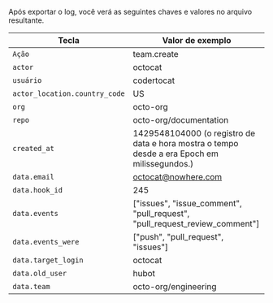 Após exportar o log, você verá as seguintes chaves e valores no arquivo resultante.

| Tecla                         | Valor de exemplo                                                                             |
| ----------------------------- | -------------------------------------------------------------------------------------------- |
| `Ação`                        | team.create                                                                                  |
| `actor`                       | octocat                                                                                      |
| `usuário`                     | codertocat                                                                                   |
| `actor_location.country_code` | US                                                                                           |
| `org`                         | octo-org                                                                                     |
| `repo`                        | octo-org/documentation                                                                       |
| `created_at`                  | 1429548104000 (o registro de data e hora mostra o tempo desde a era Epoch em milissegundos.) |
| `data.email`                  | octocat@nowhere.com                                                                          |
| `data.hook_id`                | 245                                                                                          |
| `data.events`                 | ["issues", "issue_comment", "pull_request", "pull_request_review_comment"]               |
| `data.events_were`            | ["push", "pull_request", "issues"]                                                           |
| `data.target_login`           | octocat                                                                                      |
| `data.old_user`               | hubot                                                                                        |
| `data.team`                   | octo-org/engineering                                                                         |
